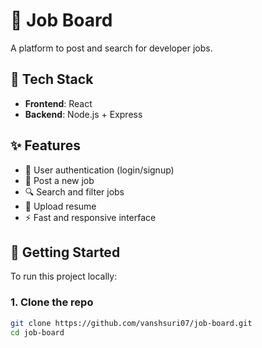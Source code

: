 # 💼 Job Board

A platform to post and search for developer jobs.

## 🚀 Tech Stack

- **Frontend**: React
- **Backend**: Node.js + Express

## ✨ Features

- 🔐 User authentication (login/signup)
- 📝 Post a new job
- 🔍 Search and filter jobs
- 📄 Upload resume
- ⚡ Fast and responsive interface

## 📂 Getting Started

To run this project locally:

### 1. Clone the repo

```bash
git clone https://github.com/vanshsuri07/job-board.git
cd job-board